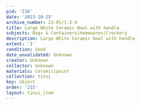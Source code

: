 ```yaml
---
pid: '216'
date: '2023-10-25'
archive_number: 23-01/1-3-4
title: Large White Ceramic Bowl with handle
subjects: Bags & Containers|Homewares|Crockery
description: Large White Ceramic bowl with handle
extent: '1'
condition: Good
date_unvalidated: Unknown
creator: Unknown
collector: Unknown
materials: Ceramic|paint
collection: tinui
key: object
order: '215'
layout: tinui_item
---
```

